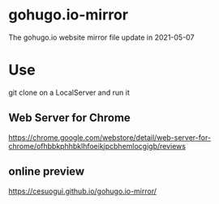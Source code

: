# gohugo.io-mirror
The gohugo.io website mirror file  update in 2021-05-07

# Use

git clone on a LocalServer and run it

## Web Server for Chrome
https://chrome.google.com/webstore/detail/web-server-for-chrome/ofhbbkphhbklhfoeikjpcbhemlocgigb/reviews


## online preview
https://cesuogui.github.io/gohugo.io-mirror/

